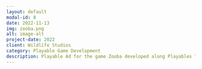 ```yaml
---
layout: default
modal-id: 8
date: 2022-11-13
img: zooba.png
alt: image-alt
project-date: 2022
client: Wildlife Studios
category: Playable Game Development
description: Playable Ad for the game Zooba developed along Playables Team at Wildlife Studios. Proprietary engine written in Typescript/WebGL.
---
```

